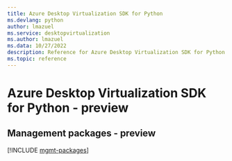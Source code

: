 ```yaml
---
title: Azure Desktop Virtualization SDK for Python
ms.devlang: python
author: lmazuel
ms.service: desktopvirtualization
ms.author: lmazuel
ms.data: 10/27/2022
description: Reference for Azure Desktop Virtualization SDK for Python
ms.topic: reference
---
```

# Azure Desktop Virtualization SDK for Python - preview

## Management packages - preview
[!INCLUDE [mgmt-packages](desktop-virtualization-mgmt-index.md)]